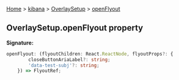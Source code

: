 [Home](./index) &gt; [kibana](./kibana.md) &gt; [OverlaySetup](./kibana.overlaysetup.md) &gt; [openFlyout](./kibana.overlaysetup.openflyout.md)

## OverlaySetup.openFlyout property

<b>Signature:</b>

```typescript
openFlyout: (flyoutChildren: React.ReactNode, flyoutProps?: {
        closeButtonAriaLabel?: string;
        'data-test-subj'?: string;
    }) => FlyoutRef;
```
